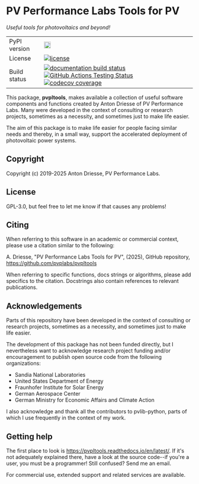 # PV Performance Labs Tools for PV

*Useful tools for photovoltaics and beyond!*

<p align="left">
  <table>
    <tr>
      <td>PyPI version</td>
      <td>
        <a href="https://badge.fury.io/py/pvpltools">
          <img src="https://badge.fury.io/py/pvpltools.svg" alt="PyPI version" height="18"/>
        </a>
      </td>
    </tr>
    <tr>
      <td>License</td>
      <td>
        <a href="https://github.com/pvplabs/pvpltools/blob/main/LICENSE">
          <img src="https://img.shields.io/pypi/l/pvpltools.svg" alt="license" />
        </a>
      </td>
    </tr>
    <tr>
      <td>Build status</td>
      <td>
        <a href="http://pvpltools.readthedocs.org/en/latest/">
          <img src="https://readthedocs.org/projects/pvpltools/badge/?version=latest" alt="documentation build status" />
        </a>
        <a href="https://github.com/pvplabs/pvpltools/actions/workflows/pytest.yml?query=branch%3Amain">
          <img src="https://github.com/pvplabs/pvpltools/actions/workflows/pytest.yml/badge.svg?branch=main" alt="GitHub Actions Testing Status" />
        </a>
        <a href="https://codecov.io/gh/pvplabs/pvpltools">
          <img src="https://codecov.io/gh/pvplabs/pvpltools/branch/main/graph/badge.svg" alt="codecov coverage" />
        </a>
      </td>
  </table>
</p>

This package, **pvpltools**, makes available a collection of useful
software components and functions created by Anton Driesse of PV Performance Labs.
Many were developed in the context of consulting or research projects,
sometimes as a necessity, and sometimes just to make life easier.

The aim of this package is to make life easier for people facing similar needs
and thereby, in a small way, support the accelerated deployment of photovoltaic power systems.


Copyright
---------

Copyright (c) 2019-2025 Anton Driesse, PV Performance Labs.


License
-------

GPL-3.0, but feel free to let me know if that causes any problems!


Citing
------

When referring to this software in an academic or commercial context,
please use a citation similar to the following:

  A. Driesse,
  "PV Performance Labs Tools for PV", (2025), GitHub repository,
  https://github.com/pvplabs/pvpltools

When referring to specific functions, docs strings or algorithms,
please add specifics to the citation.
Docstrings also contain references to relevant publications.


Acknowledgements
----------------

Parts of this repository have been developed
in the context of consulting or research projects,
sometimes as a necessity, and sometimes just to make life easier.

The development of this package has not been funded directly,
but I nevertheless want to acknowledge research project funding
and/or encouragement to publish open source code
from the following organizations:

 - Sandia National Laboratories
 - United States Department of Energy
 - Fraunhofer Institute for Solar Energy
 - German Aerospace Center
 - German Ministry for Economic Affairs and Climate Action


I also acknowledge and thank all the contributors to pvlib-python,
parts of which I use frequently in the context of my work.


Getting help
------------

The first place to look is https://pvpltools.readthedocs.io/en/latest/.
If it's not adequately explained there, have a look at
the source code--if you're a user, you must be a programmer!
Still confused? Send me an email.

For commercial use, extended support and related services are available.
